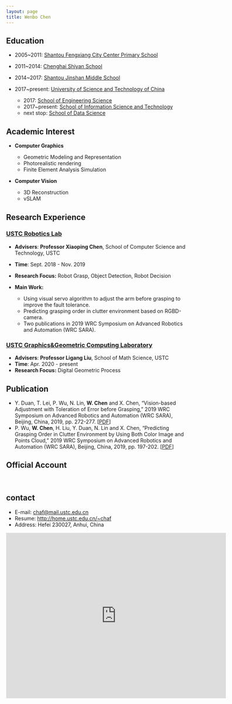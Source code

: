 ```yaml
---
layout: page
title: Wenbo Chen
---
```


<div id='write'  class=''><h2><a name="education" class="md-header-anchor"></a><span>Education</span></h2><ul><li><p><span>2005</span><span>~</span><span>2011: </span><a href='https://baike.baidu.com/item/%E6%B1%95%E5%A4%B4%E5%B8%82%E6%BE%84%E6%B5%B7%E5%87%A4%E7%BF%94%E4%B8%AD%E5%BF%83%E5%B0%8F%E5%AD%A6/12599762?fr=aladdin'><span>Shantou Fengxiang City Center Primary School</span></a></p></li><li><p><span>2011</span><span>~</span><span>2014: </span><a href='https://baike.baidu.com/item/%E6%BE%84%E6%B5%B7%E5%AE%9E%E9%AA%8C%E5%AD%A6%E6%A0%A1/3199503?fr=aladdin'><span>Chenghai Shiyan School</span></a></p></li><li><p><span>2014</span><span>~</span><span>2017: </span><a href='http://www.stjszx.net/'><span>Shantou Jinshan Middle School</span></a></p></li><li><p><span>2017</span><span>~</span><span>present: </span><a href='https://www.ustc.edu.cn/'><span>University of Science and Technology of China</span></a></p><ul><li><span>2017: </span><a href='https://ses.ustc.edu.cn/'><span>School of Engineering Science</span></a></li><li><span>2017</span><span>~</span><span>present: </span><a href='https://sist.ustc.edu.cn/'><span>School of Information Science and Technology</span></a></li><li><span>next stop: </span><a href='http://sds.ustc.edu.cn/'><span>School of Data Science</span></a></li></ul></li></ul><h2><a name="academic-interest" class="md-header-anchor"></a><span>Academic Interest</span></h2><ul><li><p><strong><span>Computer Graphics</span></strong></p><ul><li><span>Geometric Modeling and Representation</span></li><li><span>Photorealistic rendering</span></li><li><span>Finite Element Analysis Simulation</span></li></ul></li><li><p><strong><span>Computer Vision</span></strong></p><ul><li><span>3D Reconstruction</span></li><li><span>vSLAM</span></li></ul></li></ul><h2><a name="research-experience" class="md-header-anchor"></a><span>Research Experience</span></h2><h3><a name="ustc-robotics-labhttpaiustceducn" class="md-header-anchor"></a><a href='http://ai.ustc.edu.cn/'><span>USTC Robotics Lab</span></a></h3><ul><li><p><strong><span>Advisers</span></strong><span>: </span><strong><span>Professor Xiaoping Chen</span></strong><span>, School of Computer Science and Technology, USTC</span></p></li><li><p><strong><span>Time</span></strong><span>: Sept. 2018 - Nov. 2019</span></p></li><li><p><strong><span>Research Focus:</span></strong><span> Robot Grasp, Object Detection, Robot Decision</span></p></li><li><p><strong><span>Main Work:</span></strong></p><ul><li><span>Using visual servo algorithm to adjust the arm before grasping to improve the fault tolerance.</span></li><li><span>Predicting grasping order in clutter environment based on RGBD-camera.</span></li><li><span>Two publications in 2019 WRC Symposium on Advanced Robotics and Automation (WRC SARA).</span></li></ul></li></ul><h3><a name="ustc-graphicsgeometric-computing-laboratoryhttpgclustceducn" class="md-header-anchor"></a><a href='http://gcl.ustc.edu.cn/'><span>USTC Graphics&amp;Geometric Computing Laboratory</span></a></h3><ul><li><strong><span>Advisers</span></strong><span>: </span><strong><span>Professor Ligang Liu</span></strong><span>, School of Math Science, USTC</span></li><li><strong><span>Time</span></strong><span>: Apr. 2020 - present</span></li><li><strong><span>Research Focus:</span></strong><span> Digital Geometric Process </span></li></ul><h2><a name="publication" class="md-header-anchor"></a><span>Publication</span></h2><ul><li><span>Y. Duan, T. Lei, P. Wu, N. Lin, </span><strong><span>W. Chen</span></strong><span> and X. Chen, “Vision-based Adjustment with Toleration of Error before Grasping,” 2019 WRC Symposium on Advanced Robotics and Automation (WRC SARA), Beijing, China, 2019, pp. 272-277. [</span><a href='http://home.ustc.edu.cn/~chaf/paper/08931800.pdf'><span>PDF</span></a><span>]</span></li><li><span>P. Wu, </span><strong><span>W. Chen</span></strong><span>, H. Liu, Y. Duan, N. Lin and X. Chen, “Predicting Grasping Order in Clutter Environment by Using Both Color Image and Points Cloud,” 2019 WRC Symposium on Advanced Robotics and Automation (WRC SARA), Beijing, China, 2019, pp. 197-202. [</span><a href='http://home.ustc.edu.cn/~chaf/paper/08931929.pdf'><span>PDF</span></a><span>]</span></li></ul><h2><a name="official-account" class="md-header-anchor"></a><span>Official Account</span></h2><p>&nbsp;</p><h2><a name="contact" class="md-header-anchor"></a><span>contact</span></h2><ul><li><span>E-mail: </span><a href='mailto:chaf@mail.ustc.edu.cn' target='_blank' class='url'>chaf@mail.ustc.edu.cn</a></li><li><span>Resume: </span><a href='http://home.ustc.edu.cn/~chaf' target='_blank' class='url'>http://home.ustc.edu.cn/~chaf</a></li><li><span>Address: Hefei 230027, Anhui, China</span></li></ul><iframe src="https://www.google.com/maps/embed?pb=!1m18!1m12!1m3!1d4149.060847624678!2d117.25489800007709!3d31.835678840180986!2m3!1f0!2f0!3f0!3m2!1i1024!2i768!4f13.1!3m3!1m2!1s0x35cb614f144990bf%3A0x1e10d2090ab9131c!2sUniversity%20of%20Science%20and%20Technology%20of%20China%20West%20Campus!5e0!3m2!1sen!2sas!4v1603680079823!5m2!1sen!2sas" width="600" height="450" frameborder="0" style="border:0;" allowfullscreen="" aria-hidden="false" tabindex="0"></iframe><p>&nbsp;</p></div>


